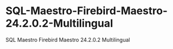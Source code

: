# SQL-Maestro-Firebird-Maestro-24.2.0.2-Multilingual
SQL Maestro Firebird Maestro 24.2.0.2 Multilingual
